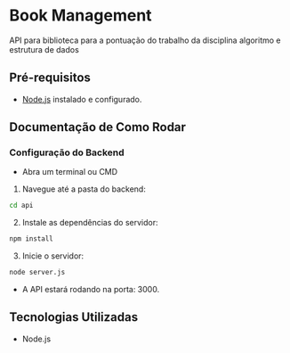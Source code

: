 # Book Management

API para biblioteca para a pontuação do trabalho da disciplina algoritmo e estrutura de dados

## Pré-requisitos

- [Node.js](https://nodejs.org/) instalado e configurado.

## Documentação de Como Rodar

### Configuração do Backend

- Abra um terminal ou CMD

1. Navegue até a pasta do backend:

```bash
cd api
```

2. Instale as dependências do servidor:

```bash
npm install
```

3. Inicie o servidor:

```bash
node server.js
```

- A API estará rodando na porta: 3000.

## Tecnologias Utilizadas

- Node.js
